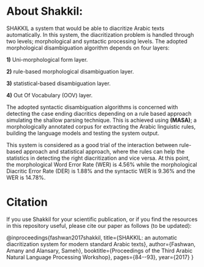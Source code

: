 # **About Shakkil:**

SHAKKIL a system that would be able to diacritize Arabic texts automatically. In this system, the diacritization problem is handled through two levels; morphological and syntactic processing levels. The adopted morphological disambiguation algorithm depends on four layers:

**1)** Uni-morphological form layer.

**2)** rule-based morphological disambiguation layer.

**3)** statistical-based disambiguation layer.

**4)** Out Of Vocabulary (OOV) layer.

The adopted syntactic disambiguation algorithms is concerned with detecting the case ending diacritics depending on a rule based approach simulating the shallow parsing technique. This is achieved using **(MASA)**; a morphologically annotated corpus for extracting the Arabic linguistic rules, building the language models and testing the system output. 

This system is considered as a good trial of the interaction between rule-based approach and statistical approach, where the rules can help the statistics in detecting the right diacritization and vice versa. At this point, the morphological Word Error Rate (WER) is 4.56% while the morphological Diacritic Error Rate (DER) is 1.88% and the syntactic WER is 9.36% and the WER is 14.78%.

# **Citation**

If you use Shakkil for your scientific publication, or if you find the resources in this repository useful, please cite our paper as follows (to be updated):

@inproceedings{fashwan2017shakkil,
  title={SHAKKIL: an automatic diacritization system for modern standard Arabic texts},
  author={Fashwan, Amany and Alansary, Sameh},
  booktitle={Proceedings of the Third Arabic Natural Language Processing Workshop},
  pages={84--93},
  year={2017}
}
